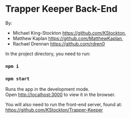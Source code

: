 # Trapper Keeper Back-End
By: 
* Michael King-Stockton https://github.com/KStockton, 
* Matthew Kaplan https://github.com/MatthewKaplan, 
* Rachael Drennan https://github.com/rdren0


In the project directory, you need to run:
### `npm i`

### `npm start`
Runs the app in the development mode.<br>
Open [http://localhost:3000](http://localhost:3000) to view it in the browser.



You will also need to run the front-end server, found at:
https://github.com/KStockton/Trapper-Keeper
